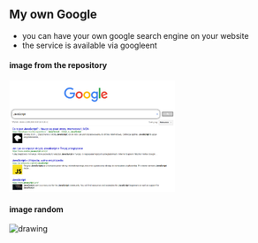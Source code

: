 ## My own Google

* you can have your own google search engine on your website
* the service is available via googleent

#### image from the repository

<img src="screen.png" alt="google img" width="300"/>

#### image random

<img src="https://loremflickr.com/320/240" alt="drawing" width="300" title="some cat"/>








